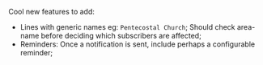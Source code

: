 Cool new features to add:

- Lines with generic names eg: `Pentecostal Church`; Should check area-name before deciding which subscribers are affected;
- Reminders: Once a notification is sent, include perhaps a configurable reminder;
